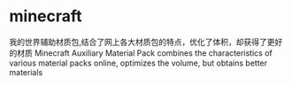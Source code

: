 # minecraft
我的世界辅助材质包,结合了网上各大材质包的特点，优化了体积，却获得了更好的材质
Minecraft Auxiliary Material Pack combines the characteristics of various material packs online, optimizes the volume, but obtains better materials
